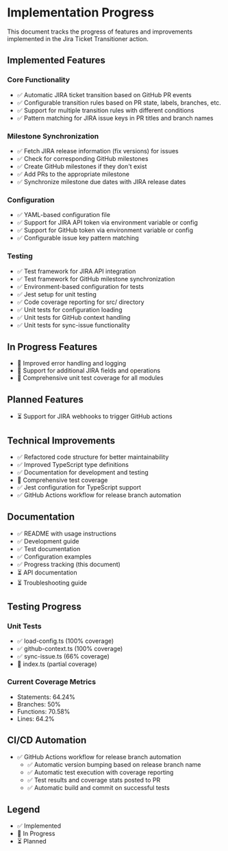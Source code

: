 # Implementation Progress

This document tracks the progress of features and improvements implemented in the Jira Ticket Transitioner action.

## Implemented Features

### Core Functionality
- ✅ Automatic JIRA ticket transition based on GitHub PR events
- ✅ Configurable transition rules based on PR state, labels, branches, etc.
- ✅ Support for multiple transition rules with different conditions
- ✅ Pattern matching for JIRA issue keys in PR titles and branch names

### Milestone Synchronization
- ✅ Fetch JIRA release information (fix versions) for issues
- ✅ Check for corresponding GitHub milestones
- ✅ Create GitHub milestones if they don't exist
- ✅ Add PRs to the appropriate milestone
- ✅ Synchronize milestone due dates with JIRA release dates

### Configuration
- ✅ YAML-based configuration file
- ✅ Support for JIRA API token via environment variable or config
- ✅ Support for GitHub token via environment variable or config
- ✅ Configurable issue key pattern matching

### Testing
- ✅ Test framework for JIRA API integration
- ✅ Test framework for GitHub milestone synchronization
- ✅ Environment-based configuration for tests
- ✅ Jest setup for unit testing
- ✅ Code coverage reporting for src/ directory
- ✅ Unit tests for configuration loading
- ✅ Unit tests for GitHub context handling
- ✅ Unit tests for sync-issue functionality

## In Progress Features

- 🔄 Improved error handling and logging
- 🔄 Support for additional JIRA fields and operations
- 🔄 Comprehensive unit test coverage for all modules

## Planned Features

- ⏳ Support for JIRA webhooks to trigger GitHub actions

## Technical Improvements

- ✅ Refactored code structure for better maintainability
- ✅ Improved TypeScript type definitions
- ✅ Documentation for development and testing
- 🔄 Comprehensive test coverage
- ✅ Jest configuration for TypeScript support
- ✅ GitHub Actions workflow for release branch automation

## Documentation

- ✅ README with usage instructions
- ✅ Development guide
- ✅ Test documentation
- ✅ Configuration examples
- ✅ Progress tracking (this document)
- ⏳ API documentation
- ⏳ Troubleshooting guide

## Testing Progress

### Unit Tests
- ✅ load-config.ts (100% coverage)
- ✅ github-context.ts (100% coverage)
- ✅ sync-issue.ts (66% coverage)
- 🔄 index.ts (partial coverage)

### Current Coverage Metrics
- Statements: 64.24%
- Branches: 50%
- Functions: 70.58%
- Lines: 64.2%

## CI/CD Automation

- ✅ GitHub Actions workflow for release branch automation
  - ✅ Automatic version bumping based on release branch name
  - ✅ Automatic test execution with coverage reporting
  - ✅ Test results and coverage stats posted to PR
  - ✅ Automatic build and commit on successful tests

## Legend
- ✅ Implemented
- 🔄 In Progress
- ⏳ Planned 